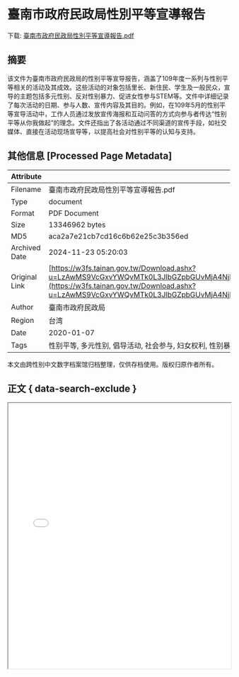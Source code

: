 # 臺南市政府民政局性別平等宣導報告

<!-- tcd_download_link -->
下载: [臺南市政府民政局性別平等宣導報告.pdf](臺南市政府民政局性別平等宣導報告.pdf)
<!-- tcd_download_link_end -->

## 摘要

<!-- tcd_abstract -->
该文件为臺南市政府民政局的性别平等宣导报告，涵盖了109年度一系列与性别平等相关的活动及其成效。这些活动的对象包括里长、新住民、学生及一般民众，宣导的主题包括多元性别、反对性别暴力、促进女性参与STEM等。文件中详细记录了每次活动的日期、参与人数、宣传内容及其目的。例如，在109年5月的性别平等宣导活动中，工作人员通过发放宣传海报和互动问答的方式向参与者传达“性别平等从你我做起”的理念。文件还指出了各活动通过不同渠道的宣传手段，如社交媒体、直接在活动现场宣导等，以提高社会对性别平等的认知与支持。

<!-- tcd_abstract_end -->

## 其他信息 [Processed Page Metadata]

| Attribute       | Value                                  |
|-----------------|----------------------------------------|
| Filename        | 臺南市政府民政局性別平等宣導報告.pdf                             |
| Type            | document                                 |
| Format          | PDF Document                               |
| Size            | 13346962 bytes                           |
| MD5             | aca2a7e21cb7cd16c6b62e25c3b356ed                                  |
| Archived Date   | 2024-11-23 05:20:03                             |
| Original Link   | [https://w3fs.tainan.gov.tw/Download.ashx?u=LzAwMS9VcGxvYWQvMTk0L3JlbGZpbGUvMjA4NjkvNzczOTM3MS9mMzY1NzE2ZS0zZGI2LTRhZWYtODU1Yy05N2FhNDE2YjlkZTgucGRm&n=5rCR5pS%2F5bGAMTA55bm056ysMS005a2j5YW25LuW5oCn5Yil5bmz562J5a6j5bCO5oiQ5p6c5aCx5ZGKLnBkZg%3D%3D&icon=.pdf](https://w3fs.tainan.gov.tw/Download.ashx?u=LzAwMS9VcGxvYWQvMTk0L3JlbGZpbGUvMjA4NjkvNzczOTM3MS9mMzY1NzE2ZS0zZGI2LTRhZWYtODU1Yy05N2FhNDE2YjlkZTgucGRm&n=5rCR5pS%2F5bGAMTA55bm056ysMS005a2j5YW25LuW5oCn5Yil5bmz562J5a6j5bCO5oiQ5p6c5aCx5ZGKLnBkZg%3D%3D&icon=.pdf)                         |
| Author          | 臺南市政府民政局                               |
| Region          | 台湾                               |
| Date            | 2020-01-07                                 |
| Tags            | 性别平等, 多元性别, 倡导活动, 社会参与, 妇女权利, 性别暴力, STEM教育, 新住民权利, 社区宣导                                 |

本文由跨性别中文数字档案馆归档整理，仅供存档使用。版权归原作者所有。


## 正文 { data-search-exclude }

<!-- tcd_main_text -->
<iframe src="../臺南市政府民政局性別平等宣導報告.pdf" width="100%" height="600px">
    <p>无法显示PDF，请下载查看。</p>
</iframe>
<!-- tcd_main_text_end -->

